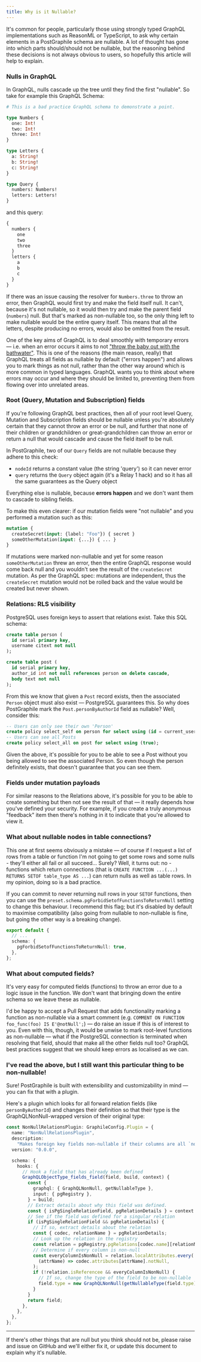 ```yaml
---
title: Why is it Nullable?
---
```


It's common for people, particularly those using strongly typed GraphQL
implementations such as ReasonML or TypeScript, to ask why certain elements in a
PostGraphile schema are nullable. A lot of thought has gone into which parts
should/should not be nullable, but the reasoning behind these decisions is not
always obvious to users, so hopefully this article will help to explain.

### Nulls in GraphQL

In GraphQL, nulls cascade up the tree until they find the first "nullable". So
take for example this GraphQL Schema:

```graphql
# This is a bad practice GraphQL schema to demonstrate a point.

type Numbers {
  one: Int!
  two: Int!
  three: Int!
}

type Letters {
  a: String!
  b: String!
  c: String!
}

type Query {
  numbers: Numbers!
  letters: Letters!
}
```

and this query:

```graphql
{
  numbers {
    one
    two
    three
  }
  letters {
    a
    b
    c
  }
}
```

If there was an issue causing the resolver for `Numbers.three` to throw an
error, then GraphQL would first try and make the field itself null. It can't,
because it's not nullable, so it would then try and make the parent field
(`numbers`) null. But that's marked as non-nullable too, so the only thing left
to make nullable would be the entire query itself. This means that all the
letters, despite producing no errors, would also be omitted from the result.

One of the key aims of GraphQL is to deal smoothly with temporary errors — i.e.
when an error occurs it aims to not
["throw the baby out with the bathwater"](https://en.wikipedia.org/wiki/Don%27t_throw_the_baby_out_with_the_bathwater).
This is one of the reasons (the main reason, really) that GraphQL treats all
fields as nullable by default ("errors happen") and allows you to mark things as
not null, rather than the other way around which is more common in typed
languages. GraphQL wants you to think about where errors may occur and where
they should be limited to, preventing them from flowing over into unrelated
areas.

### Root (Query, Mutation and Subscription) fields

If you're following GraphQL best practices, then all of your root level Query,
Mutation and Subscription fields should be nullable unless you're absolutely
certain that they cannot throw an error or be null, and further that none of
their children or grandchildren or great-grandchildren can throw an error or
return a null that would cascade and cause the field itself to be null.

In PostGraphile, two of our `Query` fields are not nullable because they adhere
to this check:

- `nodeId` returns a constant value (the string 'query') so it can never error
- `query` returns the `Query` object again (it's a Relay 1 hack) and so it has
  all the same guarantees as the Query object

Everything else is nullable, because **errors happen** and we don't want them to
cascade to sibling fields.

To make this even clearer: if our mutation fields were "not nullable" and you
performed a mutation such as this:

```graphql
mutation {
  createSecret(input: {label: "Foo"}) { secret }
  someOtherMutation(input: {...}) { ... }
}
```

If mutations were marked non-nullable and yet for some reason
`someOtherMutation` threw an error, then the entire GraphQL response would come
back null and you wouldn't see the result of the `createSecret` mutation. As per
the GraphQL spec: mutations are independent, thus the `createSecret` mutation
would not be rolled back and the value would be created but never shown.

### Relations: RLS visibility

PostgreSQL uses foreign keys to assert that relations exist. Take this SQL
schema:

```sql
create table person (
  id serial primary key,
  username citext not null
);

create table post (
  id serial primary key,
  author_id int not null references person on delete cascade,
  body text not null
);
```

From this we know that given a `Post` record exists, then the associated
`Person` object must also exist — PostgreSQL guarantees this. So why does
PostGraphile mark the `Post.personByAuthorId` field as nullable? Well, consider
this:

```sql
-- Users can only see their own 'Person'
create policy select_self on person for select using (id = current_user_id());
-- Users can see all Posts
create policy select_all on post for select using (true);
```

Given the above, it's possible for you to be able to see a Post without you
being allowed to see the associated Person. So even though the person definitely
exists, that doesn't guarantee that you can see them.

### Fields under mutation payloads

For similar reasons to the Relations above, it's possible for you to be able to
create something but then not see the result of that — it really depends how
you've defined your security. For example, if you create a truly anonymous
"feedback" item then there's nothing in it to indicate that you're allowed to
view it.

### What about nullable nodes in table connections?

This one at first seems obviously a mistake — of course if I request a list of
rows from a table or function I'm not going to get some rows and some nulls -
they'll either all fail or all succeed... Surely? Well, it turns out: no -
functions which return connections (that is
`CREATE FUNCTION ...(...) RETURNS SETOF table_type AS ...`) can return nulls as
well as table rows. In my opinion, doing so is a bad practice.

If you can commit to never returning null rows in your `SETOF` functions, then
you can use the `preset.schema.pgForbidSetofFunctionsToReturnNull` setting to change this
behaviour. I recommend this flag; but it's disabled by default to maximise
compatibility (also going from nullable to non-nullable is fine, but going the
other way is a breaking change).

```ts title="graphile.config.mjs"
export default {
  // ...
  schema: {
    pgForbidSetofFunctionsToReturnNull: true,
  },
};
```

### What about computed fields?

It's very easy for computed fields (functions) to throw an error due to a logic
issue in the function. We don't want that bringing down the entire schema so we
leave these as nullable.

I'd be happy to accept a Pull Request that adds functionality marking a function
as non-nullable via a smart comment (e.g.
`COMMENT ON FUNCTION foo_func(foo) IS E'@notNull';`) — do raise an issue if this
is of interest to you. Even with this, though, it would be unwise to mark
root-level functions as non-nullable — what if the PostgreSQL connection is
terminated when resolving that field, should that make all the other fields null
too? GraphQL best practices suggest that we should keep errors as localised as
we can.

### I've read the above, but I still want this particular thing to be non-nullable!

Sure! PostGraphile is built with extensibility and customizability in mind — you
can fix that with a plugin.

Here's a plugin which looks for all forward relation fields (like
`personByAuthorId`) and changes their definition so that their type is the
GraphQLNonNull-wrapped version of their original type:

```ts
const NonNullRelationsPlugin: GraphileConfig.Plugin = {
  name: "NonNullRelationsPlugin",
  description:
    "Makes foreign key fields non-nullable if their columns are all `not null`",
  version: "0.0.0",

  schema: {
    hooks: {
      // Hook a field that has already been defined
      GraphQLObjectType_fields_field(field, build, context) {
        const {
          graphql: { GraphQLNonNull, getNullableType },
          input: { pgRegistry },
        } = build;
        // Extract details about why this field was defined.
        const { isPgSingleRelationField, pgRelationDetails } = context.scope;
        // See if the field was defined for a singular relation
        if (isPgSingleRelationField && pgRelationDetails) {
          // If so, extract details about the relation
          const { codec, relationName } = pgRelationDetails;
          // Look up the relation in the registry
          const relation = pgRegistry.pgRelations[codec.name][relationName];
          // Determine if every column is non-null
          const everyColumnIsNonNull = relation.localAttributes.every(
            (attrName) => codec.attributes[attrName].notNull,
          );
          if (!relation.isReferencee && everyColumnIsNonNull) {
            // If so, change the type of the field to be non-nullable
            field.type = new GraphQLNonNull(getNullableType(field.type));
          }
        }
        return field;
      },
    },
  },
};
```

---

If there's other things that are null but you think should not be, please raise
and issue on GitHub and we'll either fix it, or update this document to explain
why it's nullable.
